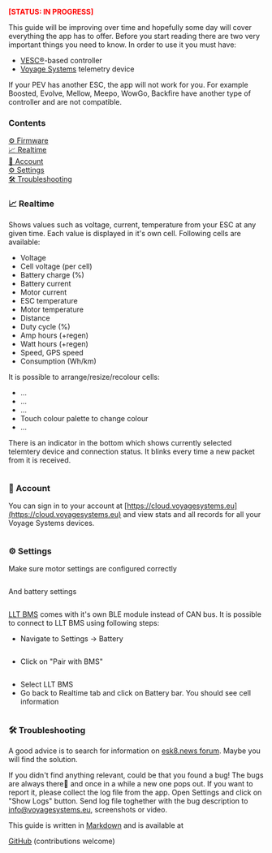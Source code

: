 <span style="color:red">**[STATUS: IN PROGRESS]**</span>

This guide will be improving over time and hopefully some day will cover everything the app has to offer. Before you start reading there are two very important things you need to know. In order to use it you must have:

* [VESC®](https://vesc-project.com)-based controller
* [Voyage Systems](http://shop.voyagesystems.eu/) telemetry device

If your PEV has another ESC, the app will not work for you. For example Boosted, Evolve, Mellow, Meepo, WowGo, Backfire have another type of controller and are not compatible.


### Contents

[⚙️ Firmware](#heading--voyagefwupdate)  
[📈 Realtime](#heading--realtime)  
[👤 Account](#heading--account)  
[⚙️ Settings](#heading--settings)  
[🛠 Troubleshooting](#heading--troubleshooting)  


<h3 id='heading--realtime'>📈 Realtime</h3>

Shows values such as voltage, current, temperature from your ESC at any given time. Each value is displayed in it's own cell. Following cells are available:

* Voltage
* Cell voltage (per cell)
* Battery charge (%)
* Battery current
* Motor current
* ESC temperature
* Motor temperature
* Distance
* Duty cycle (%)
* Amp hours (+regen)
* Watt hours (+regen)
* Speed, GPS speed
* Consumption (Wh/km)

It is possible to arrange/resize/recolour cells:

* ...
* ...
* ...
* Touch colour palette to change colour
* ...

There is an indicator in the bottom which shows currently selected telemtery device and connection status. It blinks every time a new packet from it is received.

<img  width="220">

<h3 id='heading--account'>👤 Account</h3>

You can sign in to your account at [https://cloud.voyagesystems.eu](https://cloud.voyagesystems.eu) and view stats and all records for all your Voyage Systems devices.

<img width="320">

<h3 id='heading--settings'>⚙️ Settings</h3>

Make sure motor settings are configured correctly

<img width="400">

And battery settings

<img width="400">

[LLT BMS](https://www.lithiumbatterypcb.com/product-category/smart-bms/) comes with it's own BLE module instead of CAN bus. It is possible to connect to LLT BMS using following steps:

* Navigate to Settings → Battery

<img width="400">

* Click on "Pair with BMS"

<img width="400">

* Select LLT BMS
* Go back to Realtime tab and click on Battery bar. You should see cell information

<img width="400">


<h3 id='heading--troubleshooting'>🛠 Troubleshooting</h3>

A good advice is to search for information on [esk8.news forum](https://forum.esk8.news). Maybe you will find the solution.

If you didn't find anything relevant, could be that you found a bug! The bugs are always there🐛 and once in a while a new one pops out. If you want to report it, please collect the log file from the app. Open Settings and click on "Show Logs" button. Send log file toghether with the bug description to info@voyagesystems.eu, screenshots or video.

This guide is written in [Markdown](https://en.wikipedia.org/wiki/Markdown) and is available at

[GitHub](https://github.com/voyagesystems/voyage-connect-guide/) (contributions welcome)  
